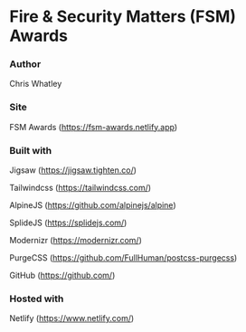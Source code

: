 # Fire & Security Matters (FSM) Awards

### Author
Chris Whatley

### Site
FSM Awards (https://fsm-awards.netlify.app)

### Built with
Jigsaw (https://jigsaw.tighten.co/)

Tailwindcss (https://tailwindcss.com/)

AlpineJS (https://github.com/alpinejs/alpine)

SplideJS (https://splidejs.com/)

Modernizr (https://modernizr.com/)

PurgeCSS (https://github.com/FullHuman/postcss-purgecss)

GitHub (https://github.com/)

### Hosted with
Netlify (https://www.netlify.com/)